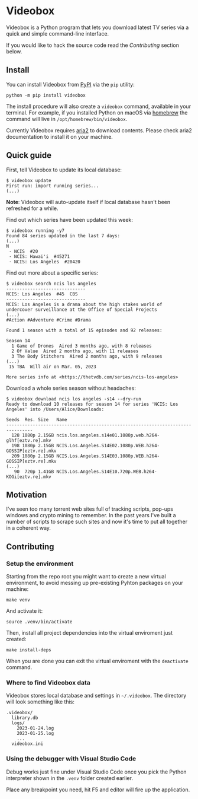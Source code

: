 # Videobox

Videobox is a Python program that lets you download latest TV series via a quick and simple command-line interface.

If you would like to hack the source code read the _Contributing_ section below.

## Install 

You can install Videobox from [PyPI][2] via the `pip` utility:

```
python -m pip install videobox
```

The install procedure will also create a `videobox` command, available in your terminal. For example, if you installed Python on macOS via [homebrew][3] the command will live in `/opt/homebrew/bin/videobox`.

Currently Videobox requires [aria2][1] to download contents. Please check aria2 documentation to install it on your machine.

## Quick guide

First, tell Videobox to update its local database:

```
$ videobox update
First run: import running series... 
(...)
```

**Note**: Videobox will auto-update itself if local database hasn't been refreshed for a while.

Find out which series have been updated this week:

```
$ videobox running -y7
Found 84 series updated in the last 7 days:
(...)
N
 · NCIS  #20
 · NCIS: Hawai'i  #45271
 · NCIS: Los Angeles  #20420
```

Find out more about a specific series:

```
$ videobox search ncis los angeles
------------------------------
NCIS: Los Angeles  #45  CBS
------------------------------
NCIS: Los Angeles is a drama about the high stakes world of
undercover surveillance at the Office of Special Projects
(...)
#Action #Adventure #Crime #Drama

Found 1 season with a total of 15 episodes and 92 releases:

Season 14
  1 Game of Drones  Aired 3 months ago, with 8 releases
  2 Of Value  Aired 2 months ago, with 11 releases
  3 The Body Stitchers  Aired 2 months ago, with 9 releases
(...)
 15 TBA  Will air on Mar. 05, 2023

More series info at <https://thetvdb.com/series/ncis-los-angeles>
```

Download a whole series season without headaches:

```
$ videobox download ncis los angeles -s14 --dry-run
Ready to download 10 releases for season 14 for series 'NCIS: Los Angeles' into /Users/Alice/Downloads:

Seeds  Res. Size   Name
--------------------------------------------------------------------------------
  128 1080p 2.15GB ncis.los.angeles.s14e01.1080p.web.h264-glhf[eztv.re].mkv
  198 1080p 2.15GB NCIS.Los.Angeles.S14E02.1080p.WEB.h264-GOSSIP[eztv.re].mkv
  209 1080p 2.15GB NCIS.Los.Angeles.S14E03.1080p.WEB.h264-GOSSIP[eztv.re].mkv
(...)
   90  720p 1.41GB NCIS.Los.Angeles.S14E10.720p.WEB.h264-KOGi[eztv.re].mkv
```

## Motivation 

I've seen too many torrent web sites full of tracking scripts, pop-ups windows and crypto mining to remember. In the past years I've built a number of scripts to scrape such sites and now it's time to put all together in a coherent way. 

## Contributing

### Setup the environment

Starting from the repo root you might want to create a new virtual environment, to avoid messing up pre-existing Pyhton packages on your machine: 

`make venv`

And activate it:

`source .venv/bin/activate`

Then, install all project dependencies into the virtual enviroment just created:

`make install-deps`

When you are done you can exit the virtual enviroment with the `deactivate` command.

### Where to find Videobox data

Videobox stores local database and settings in `~/.videobox`. The directory will look something like this:

```
.videobox/
  library.db
  logs/
    2023-01-24.log
    2023-01-25.log
    ...
  videobox.ini
```

### Using the debugger with Visual Studio Code

Debug works just fine under Visual Studio Code once you pick the Python interpreter shown in the `.venv` folder created earlier. 

Place any breakpoint you need, hit F5 and editor will fire up the application.


[1]: https://aria2.github.io
[2]: https://pypi.org/project/videobox/
[3]: https://brew.sh/